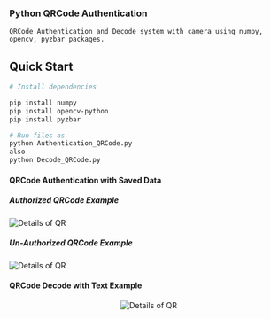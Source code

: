 ### Python QRCode Authentication

`QRCode Authentication and Decode system with camera using numpy, opencv, pyzbar packages.`

## Quick Start

```bash
# Install dependencies

pip install numpy
pip install opencv-python
pip install pyzbar

# Run files as
python Authentication_QRCode.py
also
python Decode_QRCode.py

```

#### QRCode Authentication with Saved Data

##### Authorized QRCode Example

<img src="" alt="Details of QR" /></p>

##### Un-Authorized QRCode Example

<img src="" alt="Details of QR" /></p>
#### QRCode Decode with Text Example


<p align="center"><img src="" alt="Details of QR" /></p>

